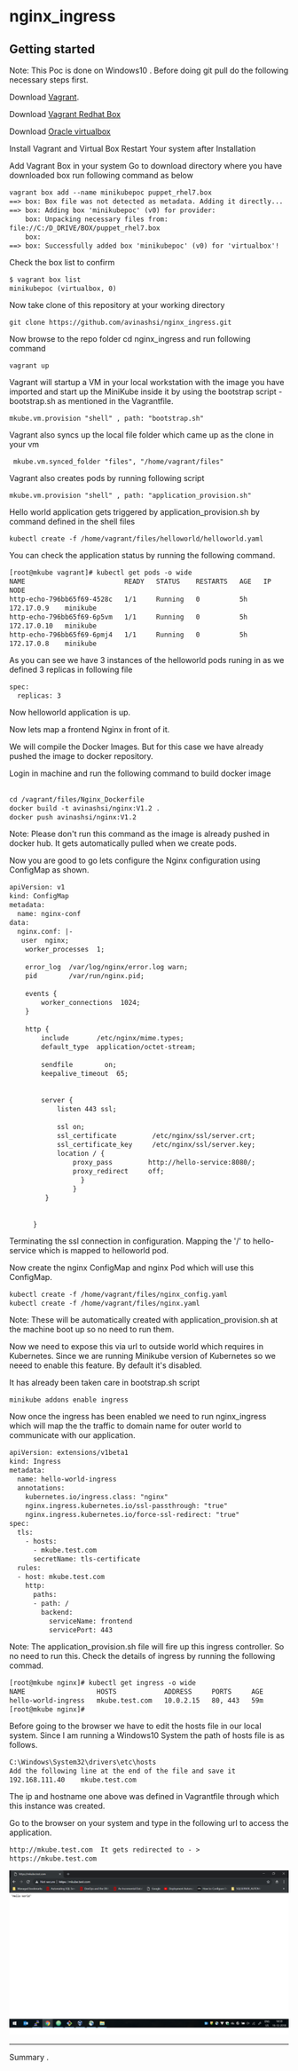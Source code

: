 nginx_ingress
=========

Getting started
---------------
Note: This Poc is done on Windows10 .
Before doing git pull do the following necessary steps first.

Download [Vagrant](https://releases.hashicorp.com/vagrant/2.0.0/vagrant_2.0.0_x86_64.msi).

Download [Vagrant Redhat Box](https://gitlab.com/avinashsi/boxes/blob/master/puppet_rhel7.box)

Download [Oracle virtualbox](https://download.virtualbox.org/virtualbox/5.1.30/VirtualBox-5.1.30-118389-Win.exe)

Install Vagrant and Virtual Box Restart Your system after Installation

Add Vagrant Box in your system Go to download directory where you have downloaded box run following command as below

```
vagrant box add --name minikubepoc puppet_rhel7.box
==> box: Box file was not detected as metadata. Adding it directly...
==> box: Adding box 'minikubepoc' (v0) for provider:
    box: Unpacking necessary files from: file://C:/D_DRIVE/BOX/puppet_rhel7.box
    box:
==> box: Successfully added box 'minikubepoc' (v0) for 'virtualbox'!
```

Check the box list to confirm

```
$ vagrant box list
minikubepoc (virtualbox, 0)

```

Now take clone of this repository at your working directory

```
git clone https://github.com/avinashsi/nginx_ingress.git

```
Now browse to the repo folder cd nginx_ingress and run following command

```
vagrant up

```
Vagrant will startup a VM in your local workstation with the image you have imported
and start up the MiniKube inside it by using the bootstrap script -bootstrap.sh as mentioned in the Vagrantfile.


```
mkube.vm.provision "shell" , path: "bootstrap.sh"
```

Vagrant also syncs up the local file folder which came up as the clone in your vm

```
 mkube.vm.synced_folder "files", "/home/vagrant/files"
```

Vagrant also creates pods by running following script

```
mkube.vm.provision "shell" , path: "application_provision.sh"
```

Hello world application gets triggered by application_provision.sh by command defined in
the shell files

```
kubectl create -f /home/vagrant/files/helloworld/helloworld.yaml
```

You can check the application status by running the following command.

```
[root@mkube vagrant]# kubectl get pods -o wide
NAME                         READY   STATUS    RESTARTS   AGE   IP            NODE
http-echo-796bb65f69-4528c   1/1     Running   0          5h    172.17.0.9    minikube
http-echo-796bb65f69-6p5vm   1/1     Running   0          5h    172.17.0.10   minikube
http-echo-796bb65f69-6pmj4   1/1     Running   0          5h    172.17.0.8    minikube

```

As you can see we have 3 instances of the helloworld pods runing in as
we defined 3 replicas in following file

```
spec:
  replicas: 3
```

Now helloworld application is up.

Now  lets map a frontend Nginx in front of it.

We will compile the Docker Images. But for this case we have already pushed the image
to docker repository.

Login in machine and run the following command to build docker image

```

cd /vagrant/files/Nginx_Dockerfile
docker build -t avinashsi/nginx:V1.2 .
docker push avinashsi/nginx:V1.2
```
Note: Please don't run this command as the image is already pushed in docker hub.
It gets automatically pulled when we create pods.


Now you are good to go lets configure the Nginx configuration using ConfigMap as shown.

```
apiVersion: v1
kind: ConfigMap
metadata:
  name: nginx-conf
data:
  nginx.conf: |-
   user  nginx;
    worker_processes  1;

    error_log  /var/log/nginx/error.log warn;
    pid        /var/run/nginx.pid;

    events {
        worker_connections  1024;
    }

    http {
        include       /etc/nginx/mime.types;
        default_type  application/octet-stream;

        sendfile        on;
        keepalive_timeout  65;


        server {
            listen 443 ssl;

            ssl on;
            ssl_certificate         /etc/nginx/ssl/server.crt;
            ssl_certificate_key     /etc/nginx/ssl/server.key;
            location / {
                proxy_pass         http://hello-service:8080/;
                proxy_redirect     off;
                  }
                }
         }


      }

```
Terminating the ssl connection in configuration.
Mapping the '/' to hello-service which is mapped to helloworld pod.

Now create the nginx ConfigMap and nginx Pod which will use this ConfigMap.

```
kubectl create -f /home/vagrant/files/nginx_config.yaml
kubectl create -f /home/vagrant/files/nginx.yaml

```
Note: These will be automatically created with application_provision.sh at the machine boot up
so no need to run them.


Now we need to expose this via url to outside world which requires in Kubernetes.
Since we are running Minikube version of Kubernetes so we neeed to enable this feature.
By default it's disabled.

It has already been taken care in bootstrap.sh script

```
minikube addons enable ingress
```

Now once the ingress has been enabled we need to run nginx_ingress which will map the
the traffic to domain name for outer world to communicate with our application.

```
apiVersion: extensions/v1beta1
kind: Ingress
metadata:
  name: hello-world-ingress
  annotations:
    kubernetes.io/ingress.class: "nginx"
    nginx.ingress.kubernetes.io/ssl-passthrough: "true"
    nginx.ingress.kubernetes.io/force-ssl-redirect: "true"
spec:
  tls:
    - hosts:
      - mkube.test.com
      secretName: tls-certificate
  rules:
  - host: mkube.test.com
    http:
      paths:
      - path: /
        backend:
          serviceName: frontend
          servicePort: 443
```

Note: The application_provision.sh file will fire up this ingress controller. So no need to run this.
Check the details of ingress by running the following commad.

```
[root@mkube nginx]# kubectl get ingress -o wide
NAME                  HOSTS            ADDRESS     PORTS     AGE
hello-world-ingress   mkube.test.com   10.0.2.15   80, 443   59m
[root@mkube nginx]#

```
Before going to the browser we have to edit the hosts file in our local system.
Since I am running a Windows10 System the path of hosts file is as follows.

```
C:\Windows\System32\drivers\etc\hosts
Add the following line at the end of the file and save it
192.168.111.40    mkube.test.com
```

The ip and hostname one above was defined in Vagrantfile through which this instance was created.

Go to the browser on your system and type in the following url to access the application.

```
http://mkube.test.com  It gets redirected to - > https://mkube.test.com
```
![alt text](https://raw.githubusercontent.com/avinashsi/nginx_ingress/master/Images/helloworld.png)

----
Summary .
